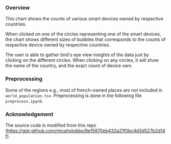 ### Overview
This chart shows the counts of various smart devices owned by respective countries.

When clicked on one of the circles representing one of the smart devices, the chart shows different sizes of bubbles that corresponds to the counts of respective device owned by respective countries.

The user is able to gather bird's eye view insights of the data just by clicking on the different circles. When clicking on any circles, it will show the name of the country, and the exact count of device own.

### Preprocessing
Some of the regions e.g., most of french-owned places are not included in `world_population.tsv`. Preprocessing is done in the following file `preprocess.ipynb`.

### Acknowledgement
The source code is modified from this repo (https://gist.github.com/micahstubbs/8e15870eb432a21f0bc4d3d527b2d14f).


